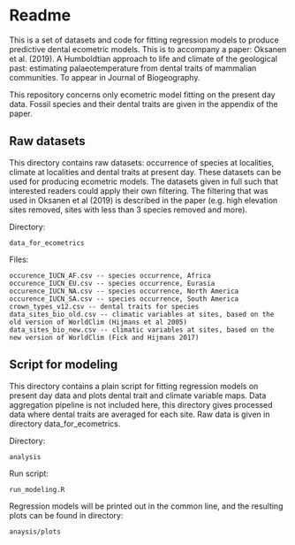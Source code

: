 # Readme

This is a set of datasets and code for fitting regression models to produce predictive dental ecometric models. This is to accompany a paper:
Oksanen et al. (2019). A Humboldtian approach to life and climate of the geological past: estimating palaeotemperature from dental traits of mammalian communities. To appear in Journal of Biogeography.

This repository concerns only ecometric model fitting on the present day data. Fossil species and their dental traits are given in the appendix of the paper.

## Raw datasets

This directory contains raw datasets: occurrence of species at localities, climate at localities and dental traits at present day. These datasets can be used for producing ecometric models. The datasets given in full such that interested readers could apply their own filtering. The filtering that was used in Oksanen et al (2019) is described in the paper (e.g. high elevation sites removed, sites with less than 3 species removed and more).

Directory:

	data_for_ecometrics
	
Files:

	occurence_IUCN_AF.csv -- species occurrence, Africa
	occurence_IUCN_EU.csv -- species occurrence, Eurasia
	occurence_IUCN_NA.csv -- species occurrence, North America
	occurence_IUCN_SA.csv -- species occurrence, South America
	crown_types_v12.csv -- dental traits for species
	data_sites_bio_old.csv -- climatic variables at sites, based on the old version of WorldClim (Hijmans et al 2005)
	data_sites_bio_new.csv -- climatic variables at sites, based on the new version of WorldClim (Fick and Hijmans 2017)

## Script for modeling

This directory contains a plain script for fitting regression models on present day data and plots dental trait and climate variable maps.
Data aggregation pipeline is not included here, this directory gives processed data where dental traits are averaged for each site. Raw data is given in directory data_for_ecometrics.
	
Directory:
	
	analysis
	
Run script:
	
	run_modeling.R
	
Regression models will be printed out in the common line, and the resulting plots can be found in directory:

	anaysis/plots